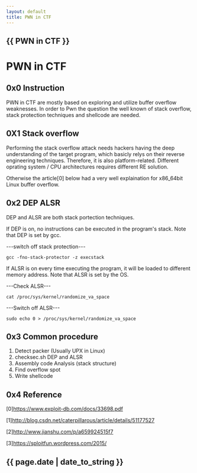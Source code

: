 ```yaml
---
layout: default
title: PWN in CTF
---
```


<h2>{{ PWN in CTF }}</h2>

PWN in CTF
===

0x0 Instruction
---
  PWN in CTF are mostly based on exploring and utilize buffer overflow weaknesses. In order to Pwn the question the well known of stack overflow, stack protection techniques and shellcode are needed.

0X1 Stack overflow
---
Performing the stack overflow attack needs hackers having the deep understanding of the target program, which basicly relys on their reverse engineering techniques. Therefore, it is also platform-related. Different oprating system / CPU architectures requires different RE solution.

Otherwise the article[0] below had a very well explaination for x86_64bit Linux buffer overflow.

0x2 DEP ALSR
---
DEP and ALSR are both stack portection techniques.

If DEP is on, no instructions can be executed in the program's stack. Note that DEP is set by gcc.

---switch off stack protection---

```
gcc -fno-stack-protector -z execstack
```

If ALSR is on every time executing the program, it will be loaded to different memory address. Note that ALSR is set by the OS. 

---Check ALSR---

```
cat /proc/sys/kernel/randomize_va_space
```

---Switch off ALSR---
```
sudo echo 0 > /proc/sys/kernel/randomize_va_space
```
    
0x3 Common procedure
---
1. Detect packer (Usually UPX in Linux)
2. checksec.sh DEP and ALSR
3. Assembly code Analysis (stack structure)
4. Find overflow spot
5. Write shellcode

0x4 Reference
---------------------
[0]https://www.exploit-db.com/docs/33698.pdf

[1]http://blog.csdn.net/caterpillarous/article/details/51177527

[2]http://www.jianshu.com/p/a659924515f7

[3]https://sploitfun.wordpress.com/2015/

<h2>{{ page.date | date_to_string }}</h2>
